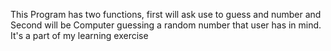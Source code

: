 This Program has two functions, first will ask use to guess and number and Second will be Computer guessing a random number that user has in mind. It's a part of my learning exercise
